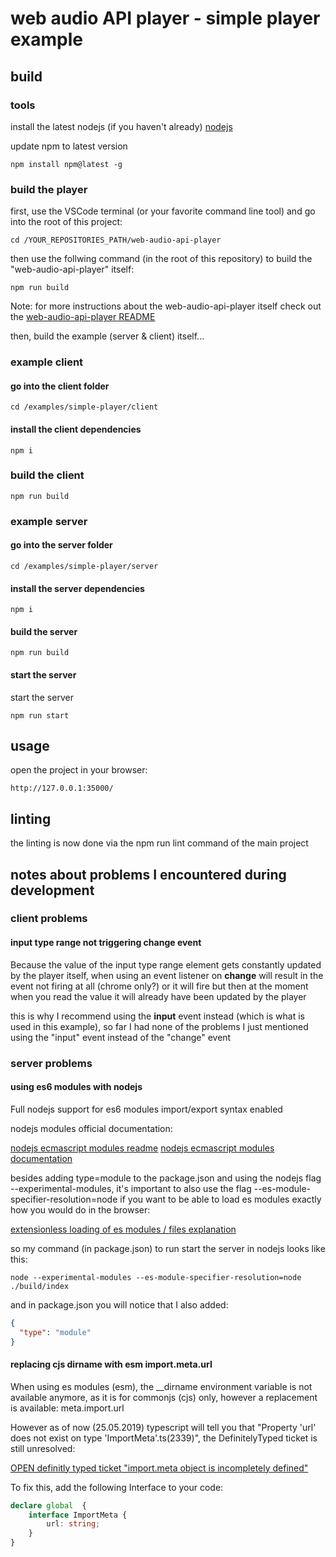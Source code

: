 # web audio API player - simple player example

## build

### tools

install the latest nodejs (if you haven't already) [nodejs](https://nodejs.org)  

update npm to latest version  

`npm install npm@latest -g`

### build the player

first, use the VSCode terminal (or your favorite command line tool) and go into the root of this project:

```shell
cd /YOUR_REPOSITORIES_PATH/web-audio-api-player
```

then use the follwing command (in the root of this repository) to build the "web-audio-api-player" itself:  

`npm run build`

Note: for more instructions about the web-audio-api-player itself check out the [web-audio-api-player README](../../README.md)  

then, build the example (server & client) itself...

### example client

#### go into the client folder

```shell
cd /examples/simple-player/client
```

#### install the client dependencies

```shell
npm i
```

### build the client

```shell
npm run build
```

### example server

#### go into the server folder

```shell
cd /examples/simple-player/server
```

#### install the server dependencies

```shell
npm i
```

#### build the server

```shell
npm run build
```

#### start the server

start the server

`npm run start`

## usage

open the project in your browser:  

`http://127.0.0.1:35000/`

## linting

the linting is now done via the npm run lint command of the main project

## notes about problems I encountered during development

### client problems

#### input type range not triggering change event

Because the value of the input type range element gets constantly updated by the player itself, when using an event listener on **change** will result in the event not firing at all (chrome only?) or it will fire but then at the moment when you read the value it will already have been updated by the player

this is why I recommend using the **input** event instead (which is what is used in this example), so far I had none of the problems I just mentioned using the "input" event instead of the "change" event

### server problems

#### using es6 modules with nodejs

Full nodejs support for es6 modules import/export syntax enabled

nodejs modules official documentation:

[nodejs ecmascript modules readme](https://github.com/nodejs/ecmascript-modules/blob/master/doc/api/esm.md)
[nodejs ecmascript modules documentation](https://nodejs.org/api/esm.html#esm_code_package_json_code_code_type_code_field)

besides adding type=module to the package.json and using the nodejs flag --experimental-modules, it's important to also use the flag --es-module-specifier-resolution=node if you want to be able to load es modules exactly how you would do in the browser:

[extensionless loading of es modules / files explanation](https://medium.com/@nodejs/announcing-a-new-experimental-modules-1be8d2d6c2ff)

so my command (in package.json) to run start the server in nodejs looks like this:

`node --experimental-modules --es-module-specifier-resolution=node ./build/index`

and in package.json you will notice that I also added:

```json
{
  "type": "module"
}
```

#### replacing cjs dirname with esm import.meta.url

When using es modules (esm), the __dirname environment variable is not available anymore, as it is for commonjs (cjs) only, however a replacement is available: meta.import.url

However as of now (25.05.2019) typescript will tell you that "Property 'url' does not exist on type 'ImportMeta'.ts(2339)", the DefinitelyTyped ticket is still unresolved:

[OPEN definitly typed ticket "import.meta object is incompletely defined"](https://github.com/DefinitelyTyped/DefinitelyTyped/issues/35222)

To fix this, add the following Interface to your code:

```typescript
declare global  {
    interface ImportMeta {
        url: string;
    }
}
```